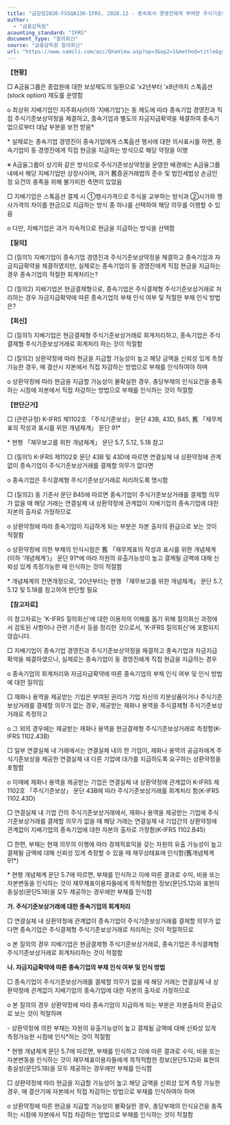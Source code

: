 ```yaml
---
title: "금감원2020-FSSQA13K-IFRS, 2020.12 - 종속회사 경영진에게 부여한 주식기준보상 회계처리 (회신일 '11.3.4.)"
author:
  - "금융감독원"
acounting_standard: "IFRS"
document_type: "질의회신"
source: "금융감독원 질의회신"
url: "https://www.samili.com/acc/QnaView.asp?op=3&op2=1&method=title&group=2122-15;1&orgcode=1&searchword=&page=4&code=%EA%B8%88%EA%B0%90%EC%9B%902020%2DFSSQA13%5FK%2DIFRS%3A20201229"
---
```

**【현황】**

□ A금융그룹은 종업원에 대한 보상제도의 일환으로 ‘x2년부터 ’x8년까지 스톡옵션(stock option) 제도를 운영함

o 최상위 지배기업인 지주회사(이하 ‘지배기업’)는 동 제도에 따라 종속기업 경영진과 직접 주식기준보상약정을 체결하고, 종속기업과 별도의 자금지급확약을 체결하여 종속기업으로부터 대납 부분을 보전 받음\*

\* 실제로는 종속기업 경영진이 종속기업에게 스톡옵션 행사에 대한 의사표시를 하면, 종속기업이 동 경영진에게 직접 현금을 지급하는 방식으로 해당 약정을 이행

※ A금융그룹이 상기와 같은 방식으로 주식기준보상약정을 운영한 배경에는 A금융그룹 내에서 해당 지배기업만 상장사이며, 과거 舊증권거래법의 준수 및 법인세법상 손금인정 요건의 충족을 위해 불가피한 측면이 있었음

  

□ 지배기업은 스톡옵션 결제 시 ①행사가격으로 주식을 교부하는 방식과 ②시가와 행사가격의 차이를 현금으로 지급하는 방식 중 하나를 선택하여 해당 의무를 이행할 수 있음

o 다만, 지배기업은 과거 지속적으로 현금을 지급하는 방식을 선택함

  
**【질의】**

□ (질의1) 지배기업이 종속기업 경영진과 주식기준보상약정을 체결하고 종속기업과 자금지급확약을 체결하였지만, 실제로는 종속기업이 동 경영진에게 직접 현금을 지급하는 경우 종속기업의 적절한 회계처리는?

  

□ (질의2) 지배기업은 현금결제형으로, 종속기업은 주식결제형 주식기준보상거래로 처리하는 경우 자금지급확약에 따른 종속기업의 부채 인식 여부 및 적절한 부채 인식 방법은?

  
  

**【회신】**

□ (질의1) 지배기업은 현금결제형 주식기준보상거래로 회계처리하고, 종속기업은 주식결제형 주식기준보상거래로 회계처리 하는 것이 적절함

  

□ (질의2) 상환약정에 따라 현금을 지급할 가능성이 높고 해당 금액을 신뢰성 있게 측정 가능한 경우, 매 결산시 자본에서 직접 차감하는 방법으로 부채를 인식하여야 하며

o 상환약정에 따라 현금을 지급할 가능성이 불확실한 경우, 충당부채의 인식요건을 충족하는 시점에 자본에서 직접 차감하는 방법으로 부채를 인식하는 것이 적절함

  
  

**【판단근거】**

□ (관련규정) K-IFRS 제1102호 「주식기준보상」 문단 43B, 43D, B45, 舊 「재무제표의 작성과 표시를 위한 개념체계」 문단 91\*

\* 현행 「재무보고를 위한 개념체계」 문단 5.7, 5.12, 5.18 참고

  

□ (질의1) K-IFRS 제1102호 문단 43B 및 43D에 따르면 연결실체 내 상환약정에 관계없이 종속기업이 주식기준보상거래를 결제할 의무가 없다면

o 종속기업은 주식결제형 주식기준보상거래로 처리하도록 명시함

  

□ (질의2) 동 기준서 문단 B45에 따르면 종속기업이 주식기준보상거래를 결제할 의무가 없을 때 해당 거래는 연결실체 내 상환약정에 관계없이 지배기업의 종속기업에 대한 자본의 출자로 가정하므로

o 상환약정에 따라 종속기업이 지급하게 되는 부분은 자본 출자의 환급으로 보는 것이 적절함

o 상환약정에 의한 부채의 인식시점은 舊 「재무제표의 작성과 표시를 위한 개념체계(이하 ‘개념체계’)」 문단 91\*에 따라 자원의 유출가능성이 높고 결제될 금액에 대해 신뢰성 있게 측정가능한 때 인식하는 것이 적절함

\* 개념체계의 전면개정으로, ‘20년부터는 현행 「재무보고를 위한 개념체계」 문단 5.7, 5.12 및 5.18를 참고하여 판단할 필요

  
**【참고자료】**

이 참고자료는 'K-IFRS 질의회신'에 대한 이용자의 이해를 돕기 위해 질의회신 과정에서 검토된 사항이나 관련 기준서 등을 정리한 것으로서, 'K-IFRS 질의회신'에 포함되지 않습니다.

  

□ 지배기업이 종속기업 경영진과 주식기준보상약정을 체결하고 종속기업과 자금지급확약을 체결하였으나, 실제로는 종속기업이 동 경영진에게 직접 현금을 지급하는 경우

o 종속기업의 회계처리와 자금지급확약에 따른 종속기업의 부채 인식 여부 및 인식 방법에 대한 질의임

  

□ 재화나 용역을 제공받는 기업은 부여된 권리가 기업 자신의 지분상품이거나 주식기준보상거래를 결제할 의무가 없는 경우, 제공받는 재화나 용역을 주식결제형 주식기준보상거래로 측정하고

o 그 외의 경우에는 제공받는 재화나 용역을 현금결제형 주식기준보상거래로 측정함(K-IFRS 1102.43B)

  

□ 일부 연결실체 내 거래에서는 연결실체 내의 한 기업이, 재화나 용역의 공급자에게 주식기준보상을 제공한 연결실체 내 다른 기업에 대가를 지급하도록 요구하는 상환약정을 포함함

o 이때에 재화나 용역을 제공받는 기업은 연결실체 내 상환약정에 관계없이 K-IFRS 제1102호 「주식기준보상」 문단 43B에 따라 주식기준보상거래를 회계처리 함(K-IFRS 1102.43D)

  

□ 연결실체 내 기업 간의 주식기준보상거래에서, 재화나 용역을 제공받는 기업에 주식기준보상거래를 결제할 의무가 없을 때 해당 거래는 연결실체 내 기업간의 상환약정에 관계없이 지배기업의 종속기업에 대한 자본의 출자로 가정함(K-IFRS 1102.B45)

  

□ 한편, 부채는 현재 의무의 이행에 따라 경제적효익을 갖는 자원의 유출 가능성이 높고 결제될 금액에 대해 신뢰성 있게 측정할 수 있을 때 재무상태표에 인식함(舊개념체계 91\*)

\* 현행 개념체계 문단 5.7에 따르면, 부채를 인식하고 이에 따른 결과로 수익, 비용 또는 자본변동을 인식하는 것이 재무제표이용자들에게 목적적합한 정보(문단5.12)와 표현의 충실성(문단5.18)을 모두 제공하는 경우에만 부채를 인식함

  

**가. 주식기준보상거래에 대한 종속기업의 회계처리**

  

□ 연결실체 내 상환약정에 관계없이 종속기업이 주식기준보상거래를 결제할 의무가 없다면 종속기업은 주식결제형 주식기준보상거래로 처리하는 것이 적절하므로

o 본 질의의 경우 지배기업은 현금결제형 주식기준보상거래로, 종속기업은 주식결제형 주식기준보상거래로 회계처리하는 것이 적절함

  

**나. 자금지급확약에 따른 종속기업의 부채 인식 여부 및 인식 방법**

  

□ 종속기업이 주식기준보상거래를 결제할 의무가 없을 때 해당 거래는 연결실체 내 상환약정에 관계없이 지배기업의 종속기업에 대한 자본의 출자로 가정하므로

o 본 질의의 경우 상환약정에 따라 종속기업이 지급하게 되는 부분은 자본출자의 환급으로 보는 것이 적절하며

\- 상환약정에 의한 부채는 자원의 유출가능성이 높고 결제될 금액에 대해 신뢰성 있게 측정가능한 시점에 인식\*하는 것이 적절함

\* 현행 개념체계 문단 5.7에 따르면, 부채를 인식하고 이에 따른 결과로 수익, 비용 또는 자본변동을 인식하는 것이 재무제표이용자들에게 목적적합한 정보(문단5.12)와 표현의 충실성(문단5.18)을 모두 제공하는 경우에만 부채를 인식함

  

□ 상환약정에 따라 현금을 지급할 가능성이 높고 해당 금액을 신뢰성 있게 측정 가능한 경우, 매 결산기에 자본에서 직접 차감하는 방법으로 부채를 인식하여야 하며

o 상환약정에 따른 현금을 지급할 가능성이 불확실한 경우, 충당부채의 인식요건을 충족하는 시점에 자본에서 직접 차감하는 방법으로 부채를 인식하는 것이 적절함
